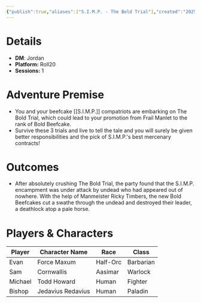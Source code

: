 ```yaml
---
{"publish":true,"aliases":["S.I.M.P. - The Bold Trial"],"created":"2025-10-16T09:27:58.000-04:00","modified":"2025-10-16T14:52:26.792-04:00","published":"2025-10-16T14:52:26.792-04:00","cssclasses":"","DM":"Jordan","Players":["Evan","Sam","Michael","Bishop"],"Platform":"Roll20","Sessions":1,"Start Date":"2023-12-13"}
---
```


# Details
- **DM**: Jordan
- **Platform:** Roll20
- **Sessions:** 1

# Adventure Premise
- You and your beefcake [[S.I.M.P.]] compatriots are embarking on The Bold Trial, which could lead to your promotion from Frail Manlet to the rank of Bold Beefcake. 
- Survive these 3 trials and live to tell the tale and you will surely be given better responsibilities and the pick of S.I.M.P.'s best mercenary contracts!

# Outcomes
- After absolutely crushing The Bold Trial, the party found that the S.I.M.P. encampment was under attack by undead who had appeared out of nowhere. With the help of Manmeister Ricky Timbers, the new Bold Beefcakes cut a swathe through the undead and destroyed their leader, a deathlock atop a pale horse.

# Players & Characters
| Player          | Character Name    | Race     | Class   |
| --------------- | ----------------- | -------- | ------- |
| Evan | Force Maxum       | Half-Orc | Barbarian |
| Sam | Cornwallis        | Aasimar  | Warlock |
| Michael | Todd Howard       | Human    | Fighter |
| Bishop | Jedavius Redavius | Human    | Paladin |
